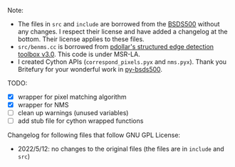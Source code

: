 Note:
- The files in `src` and `include` are borrowed from the [BSDS500](https://www2.eecs.berkeley.edu/Research/Projects/CS/vision/bsds/) without any changes. I respect their license and have added a changelog at the bottom. Their license applies to these files.
- `src/benms.cc` is borrowed from [pdollar's structured edge detection toolbox v3.0](https://github.com/pdollar/edges/blob/master/private/edgesNmsMex.cpp). This code is under MSR-LA.
- I created Cython APIs (`correspond_pixels.pyx` and `nms.pyx`). Thank you Britefury for your wonderful work in [py-bsds500](https://github.com/Britefury/py-bsds500).

TODO:
- [x] wrapper for pixel matching algorithm
- [x] wrapper for NMS
- [ ] clean up warnings (unused variables)
- [ ] add stub file for cython wrapped functions

Changelog for following files that follow GNU GPL License:
- 2022/5/12: no changes to the original files (the files are in `include` and `src`)
